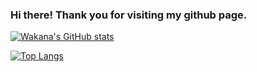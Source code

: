 ### Hi there! Thank you for visiting my github page.

[![Wakana's GitHub stats](https://github-readme-stats.vercel.app/api?username=wakana-github&theme=vue-dark&show_icons=true)](https://github.com/wakana-github/github-readme-stats)

[![Top Langs](https://github-readme-stats.vercel.app/api/top-langs/?username=wakana-github&theme=vue-dark&show_icons=true&layout=compact)](https://github.com/wakana-github/github-readme-stats)



<!-- COMMENT OUT
**Wakana-github/Wakana-github** is a special repository because its `README.md` (this file) appears on your GitHub profile.

Here are some ideas to get you started:

- I’m currently working on ...
- I’m currently learning ...
- I’m looking to collaborate on ...
- I’m looking for help with ...
- Ask me about ...
- How to reach me: ...
- Pronouns: ...
- Fun fact: ...
-->
